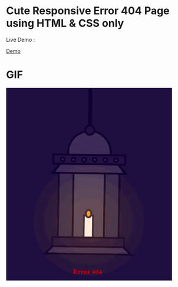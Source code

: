 # Cute Responsive Error 404 Page using HTML & CSS only
Live Demo : 

[Demo]([https://www.google.com](https://htmlpreview.github.io/?https://github.com/emiljano-doda/error404/blob/master/index.html))

# GIF
![alt text](https://github.com/emiljano-doda/error404/blob/master/error404gif.gif?raw=true)
